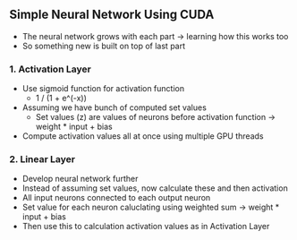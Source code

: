 ## Simple Neural Network Using CUDA

- The neural network grows with each part -> learning how this works too
- So something new is built on top of last part

### 1. Activation Layer
- Use sigmoid function for activation function
    - 1 / (1 + e^(-x))
- Assuming we have bunch of computed set values
    - Set values (z) are values of neurons before activation function -> weight * input + bias
- Compute activation values all at once using multiple GPU threads

### 2. Linear Layer
- Develop neural network further
- Instead of assuming set values, now calculate these and then activation
- All input neurons connected to each output neuron
- Set value for each neuron caluclating using weighted sum -> weight * input + bias
- Then use this to calculation activation values as in Activation Layer